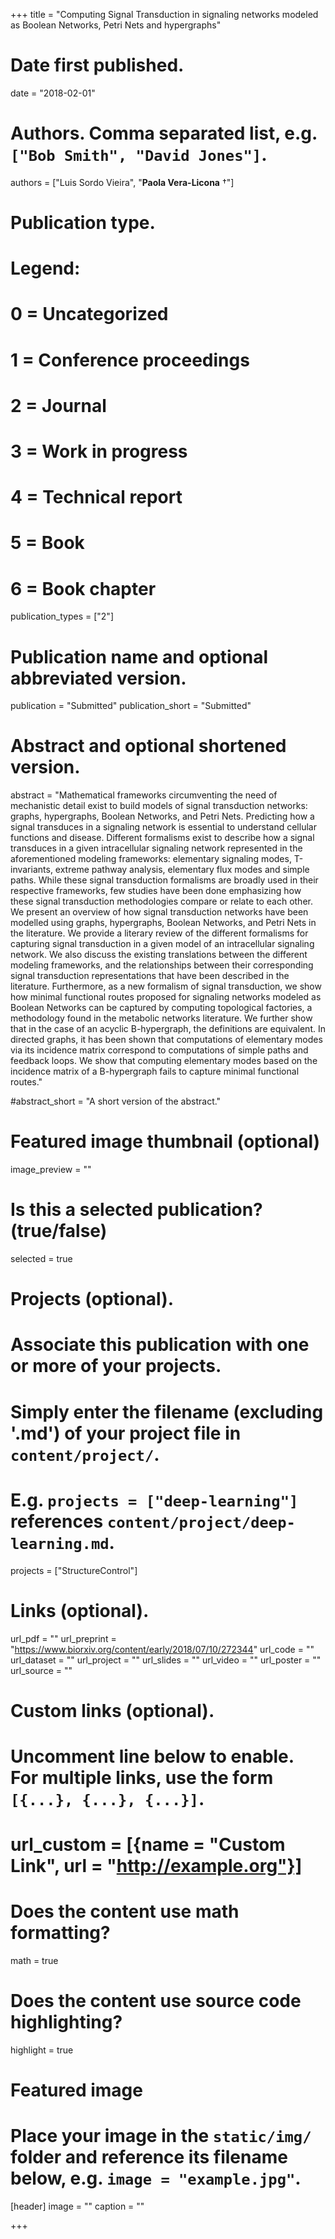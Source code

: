 +++
title = "Computing Signal Transduction in signaling networks modeled as Boolean Networks, Petri Nets and hypergraphs"

# Date first published.
date = "2018-02-01"

# Authors. Comma separated list, e.g. `["Bob Smith", "David Jones"]`.
authors = ["Luis Sordo Vieira", "__Paola Vera-Licona__ &dagger;"]

# Publication type.
# Legend:
# 0 = Uncategorized
# 1 = Conference proceedings
# 2 = Journal
# 3 = Work in progress
# 4 = Technical report
# 5 = Book
# 6 = Book chapter
publication_types = ["2"]

# Publication name and optional abbreviated version.
publication = "Submitted"
publication_short = "Submitted"

# Abstract and optional shortened version.
abstract = "Mathematical frameworks circumventing the need of mechanistic detail exist to build models of signal transduction networks: graphs, hypergraphs, Boolean Networks, and Petri Nets. Predicting how a signal transduces in a signaling network is essential to understand cellular functions and disease. Different formalisms exist to describe how a signal transduces in a given intracellular signaling network represented in the aforementioned modeling frameworks: elementary signaling modes, T-invariants, extreme pathway analysis, elementary flux modes and simple paths. While these signal transduction formalisms are broadly used in their respective frameworks, few studies have been done emphasizing how these signal transduction methodologies compare or relate to each other. We present an overview of how signal transduction networks have been modelled using graphs, hypergraphs, Boolean Networks, and Petri Nets in the literature. We provide a literary review of the different formalisms for capturing signal transduction in a given model of an intracellular signaling network. We also discuss the existing translations between the different modeling frameworks, and the relationships between their corresponding signal transduction representations that have been described in the literature. Furthermore, as a new formalism of signal transduction, we show how minimal functional routes proposed for signaling networks modeled as Boolean Networks can be captured by computing topological factories, a methodology found in the metabolic networks literature. We further show that in the case of an acyclic B-hypergraph, the definitions are equivalent. In directed graphs, it has been shown that computations of elementary modes via its incidence matrix correspond to computations of simple paths and feedback loops. We show that computing elementary modes based on the incidence matrix of a B-hypergraph fails to capture minimal functional routes."

#abstract_short = "A short version of the abstract."

# Featured image thumbnail (optional)
image_preview = ""

# Is this a selected publication? (true/false)
selected = true

# Projects (optional).
#   Associate this publication with one or more of your projects.
#   Simply enter the filename (excluding '.md') of your project file in `content/project/`.
#   E.g. `projects = ["deep-learning"]` references `content/project/deep-learning.md`.
projects = ["StructureControl"]

# Links (optional).
url_pdf = ""
url_preprint = "https://www.biorxiv.org/content/early/2018/07/10/272344"
url_code = ""
url_dataset = ""
url_project = ""
url_slides = ""
url_video = ""
url_poster = ""
url_source = ""

# Custom links (optional).
#   Uncomment line below to enable. For multiple links, use the form `[{...}, {...}, {...}]`.
# url_custom = [{name = "Custom Link", url = "http://example.org"}]

# Does the content use math formatting?
math = true

# Does the content use source code highlighting?
highlight = true

# Featured image
# Place your image in the `static/img/` folder and reference its filename below, e.g. `image = "example.jpg"`.
[header]
image = ""
caption = ""


+++